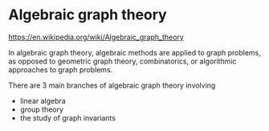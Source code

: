 # Algebraic graph theory

https://en.wikipedia.org/wiki/Algebraic_graph_theory

In algebraic graph theory, algebraic methods are applied to graph problems, as opposed to geometric graph theory, combinatorics, or algorithmic approaches to graph problems.

There are 3 main branches of algebraic graph theory involving
- linear algebra
- group theory
- the study of graph invariants
